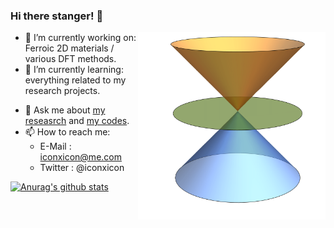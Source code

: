 ### Hi there stanger! 👋

<!--
**Chengcheng-Xiao/Chengcheng-Xiao** is a ✨ _special_ ✨ repository because its `README.md` (this file) appears on your GitHub profile.-->

<img align="right" width="300" height="300" src="https://github.com/Chengcheng-Xiao/Chengcheng-Xiao/blob/master/at3.gif">

- 🔭 I’m currently working on: Ferroic 2D materials / various DFT methods.
- 🌱 I’m currently learning: everything related to my research projects.
<!-- - 👯 I’m looking to collaborate on: [VASP2WANNIER90 interface](https://github.com/Chengcheng-Xiao/VASP2WAN90_v2_fix). -->
- 💬 Ask me about [my reseasrch](https://scholar.google.com/citations?user=ubcOIPMAAAAJ&hl=en) and [my codes](https://github.com/Chengcheng-Xiao?tab=repositories).
- 📫 How to reach me: 
  - E-Mail  : iconxicon@me.com
  - Twitter : @iconxicon

<!-- [![Anurag's github stats](https://github-readme-stats.vercel.app/api?username=Chengcheng-Xiao&show_icons=true&theme=radical )](https://github.com/anuraghazra/github-readme-stats) -->

[![Anurag's github stats](https://github-readme-stats.vercel.app/api?username=Chengcheng-Xiao&show_icons=true&theme=vue )](https://github.com/anuraghazra/github-readme-stats)

